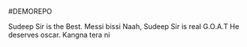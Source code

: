 #DEMOREPO

Sudeep Sir is the Best.
Messi bissi Naah, Sudeep Sir is real G.O.A.T
He deserves oscar.
Kangna tera ni